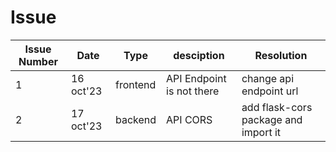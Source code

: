 # Issue 

| Issue Number | Date | Type | desciption | Resolution |
| -------- | -------- | -------- | -------- | -------- |
| 1 | 16 oct'23| frontend | API Endpoint is not there | change api endpoint url |
| 2 | 17 oct'23 | backend | API CORS | add flask-cors package and import it |
